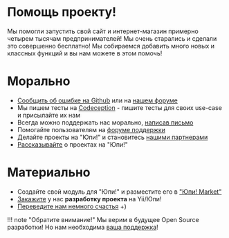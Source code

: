 # Помощь проекту! #

Мы помогли запустить свой сайт и интернет-магазин примерно четырем тысячам предпринимателей! Мы очень старались и сделали это совершенно бесплатно! Мы собираемся добавить много новых и классных функций и вы нам можете в этом помочь!

# Морально #

- [Сообщить об ошибке на Github](https://github.com/yupe/yupe/issues/new) или на [нашем форуме](http://talk.yupe.ru/viewforum.php?id=2)
- Мы пишем тесты на [Codeception](http://allframeworks.ru/codeception/) - пишите тесты для своих use-case и присылайте их нам
- Всегда можно поддержать нас морально, [написав письмо](http://yupe.ru/contacts)
- Помогайте пользователям на [форуме поддержки](http://talk.yupe.ru/)
- Делайте проекты на "Юпи!" и становитесь [нашими партнерами](http://yupe.ru/partners)
- [Рассказывайте](http://www.cmsmagazine.ru/catalogue/yupi-cms/works/) о проектах на "Юпи!"

# Материально #

- Создайте свой модуль для "Юпи!" и разместите его в ["Юпи! Market"](http://yupe.ru/store)
- [Закажите](http://yupe.ru/contacts) у нас **разработку проекта** на Yii/Юпи!
- [Переведите нам немного счастья](http://yupe.ru/make-world-better) +)


!!! note "Обратите внимание!"
    Мы верим в будущее Open Source разработки! Но нам необходима [ваша поддержка](http://yupe.ru/make-world-better)!
